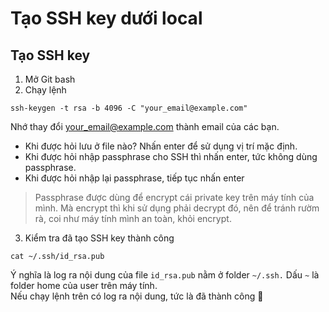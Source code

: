 # Tạo SSH key dưới local

## Tạo SSH key

1. Mở Git bash
2. Chạy lệnh

```
ssh-keygen -t rsa -b 4096 -C "your_email@example.com"
```

Nhớ thay đổi your_email@example.com thành email của các bạn.

-   Khi được hỏi lưu ở file nào? Nhấn enter để sử dụng vị trí mặc định.
-   Khi được hỏi nhập passphrase cho SSH thì nhấn enter, tức không dùng passphrase.
-   Khi được hỏi nhập lại passphrase, tiếp tục nhấn enter

> Passphrase được dùng để encrypt cái private key trên máy tính của mình. Mà encrypt thì khi sử dụng phải decrypt đó, nên để tránh rườm rà, coi như máy tính mình an toàn, khỏi encrypt.

3. Kiểm tra đã tạo SSH key thành công

```
cat ~/.ssh/id_rsa.pub
```

Ý nghĩa là log ra nội dung của file `id_rsa.pub` nằm ở folder `~/.ssh.` Dấu `~` là folder home của user trên máy tính.  
Nếu chạy lệnh trên có log ra nội dung, tức là đã thành công 🎉

